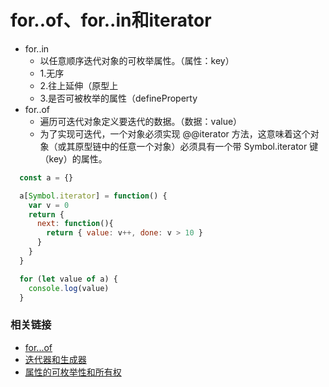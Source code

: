 # for..of、for..in和iterator
  - for..in
    - 以任意顺序迭代对象的可枚举属性。（属性：key）
    - 1.无序
    - 2.往上延伸（原型上
    - 3.是否可被枚举的属性（defineProperty
  - for..of
    - 遍历可迭代对象定义要迭代的数据。（数据：value）
    - 为了实现可迭代，一个对象必须实现 @@iterator 方法，这意味着这个对象（或其原型链中的任意一个对象）必须具有一个带 Symbol.iterator 键（key）的属性。

```js
  const a = {}

  a[Symbol.iterator] = function() {
    var v = 0
    return {
      next: function(){
        return { value: v++, done: v > 10 }
      }
    }
  }

  for (let value of a) {
    console.log(value)
  }
```


### 相关链接
  - [for...of](https://developer.mozilla.org/zh-CN/docs/Web/JavaScript/Reference/Statements/for...of)
  - [迭代器和生成器](https://developer.mozilla.org/zh-CN/docs/Web/JavaScript/Guide/Iterators_and_Generators#Iterables)
  - [属性的可枚举性和所有权](https://developer.mozilla.org/zh-CN/docs/Web/JavaScript/Enumerability_and_ownership_of_properties)